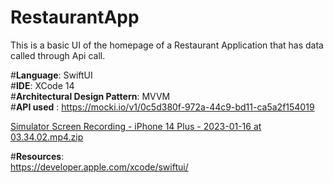 # RestaurantApp
This is a basic UI of the homepage of a Restaurant Application that has data called through Api call.

#**Language**: SwiftUI <br>
#**IDE**: XCode 14 <br>
#**Architectural Design Pattern**: MVVM <br>
#**API used** : https://mocki.io/v1/0c5d380f-972a-44c9-bd11-ca5a2f154019


[Simulator Screen Recording - iPhone 14 Plus - 2023-01-16 at 03.34.02.mp4.zip](https://github.com/snehagrawal98/RestaurantApp/files/10421374/Simulator.Screen.Recording.-.iPhone.14.Plus.-.2023-01-16.at.03.34.02.mp4.zip)

#**Resources**:<br> https://developer.apple.com/xcode/swiftui/
